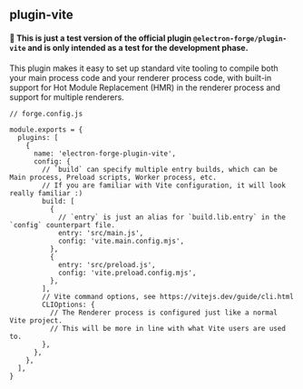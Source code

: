 ## plugin-vite

#### 🚨 This is just a test version of the official plugin `@electron-forge/plugin-vite` and is only intended as a test for the development phase.

This plugin makes it easy to set up standard vite tooling to compile both your main process code and your renderer process code, with built-in support for Hot Module Replacement (HMR) in the renderer process and support for multiple renderers.

```
// forge.config.js

module.exports = {
  plugins: [
    {
      name: 'electron-forge-plugin-vite',
      config: {
        // `build` can specify multiple entry builds, which can be Main process, Preload scripts, Worker process, etc.
        // If you are familiar with Vite configuration, it will look really familiar :)
        build: [
          {
            // `entry` is just an alias for `build.lib.entry` in the `config` counterpart file.
            entry: 'src/main.js',
            config: 'vite.main.config.mjs',
          },
          {
            entry: 'src/preload.js',
            config: 'vite.preload.config.mjs',
          },
        ],
        // Vite command options, see https://vitejs.dev/guide/cli.html
        CLIOptions: {
          // The Renderer process is configured just like a normal Vite project.
          // This will be more in line with what Vite users are used to.
        },
      },
    },
  ],
}
```
